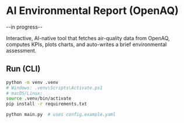 # AI Environmental Report (OpenAQ)

--in progress--

Interactive, AI-native tool that fetches air-quality data from OpenAQ, computes KPIs, plots charts, and auto-writes a brief environmental assessment.

## Run (CLI)
```bash
python -m venv .venv
# Windows: .venv\Scripts\Activate.ps1
# macOS/Linux:
source .venv/bin/activate
pip install -r requirements.txt

python main.py  # uses config.example.yaml

